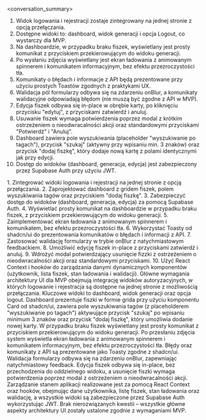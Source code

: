 <conversation_summary>
<decisions>
1. Widok logowania i rejestracji zostaje zintegrowany na jednej stronie z opcją przełączania.  
2. Dostępne widoki to: dashboard, widok generacji i opcja Logout, co wystarczy dla MVP.  
3. Na dashboardzie, w przypadku braku fiszek, wyświetlany jest prosty komunikat z przyciskiem przekierowującym do widoku generacji.  
4. Po wysłaniu zdjęcia wyświetlany jest ekran ładowania z animowanym spinnerem i komunikatem informacyjnym, bez efektu przezroczystości tła.  
5. Komunikaty o błędach i informacje z API będą prezentowane przy użyciu prostych Toastów zgodnych z praktykami UX.  
6. Walidacja pól formularzy odbywa się na zdarzeniu onBlur, a komunikaty walidacyjne odpowiadają błędom (nie muszą być zgodne z API w MVP).  
7. Edycja fiszek odbywa się in-place w obrębie karty, po kliknięciu przycisku "edytuj", z przyciskami zatwierdź i anuluj.  
8. Usuwanie fiszek wymaga potwierdzenia poprzez modal z krótkim ostrzeżeniem o nieodwracalności akcji oraz standardowymi przyciskami "Potwierdź" i "Anuluj".  
9. Dashboard zawiera pole wyszukiwania (placeholder "wyszukiwanie po tagach"), przycisk "szukaj" (aktywny przy wpisaniu min. 3 znaków) oraz przycisk "dodaj fiszkę", który dodaje nową kartę z polami identycznymi jak przy edycji.  
10. Dostęp do widoków (dashboard, generacja, edycja) jest zabezpieczony przez Supabase Auth przy użyciu JWT.
</decisions>
<matched_recommendations>
1. Zintegrować widoki logowania i rejestracji na jednej stronie z opcją przełączania.  
2. Zaprojektować dashboard z gridem fiszek, polem wyszukiwania tagów oraz przyciskiem "dodaj fiszkę".  
3. Zabezpieczyć dostęp do widoków (dashboard, generacja, edycja) za pomocą Supabase Auth.  
4. Wyświetlać prosty komunikat na dashboardzie w przypadku braku fiszek, z przyciskiem przekierowującym do widoku generacji.  
5. Zaimplementować ekran ładowania z animowanym spinnerem i komunikatem, bez efektu przezroczystości tła.  
6. Wykorzystać Toasty od shadcn/ui do prezentowania komunikatów o błędach i informacji z API.  
7. Zastosować walidację formularzy w trybie onBlur z natychmiastowym feedbackiem.  
8. Umożliwić edycję fiszek in-place z przyciskami zatwierdź i anuluj.  
9. Wdrożyć modal potwierdzający usunięcie fizzki z ostrzeżeniem o nieodwracalności akcji oraz standardowymi przyciskami.  
10. Użyć React Context i hooków do zarządzania danymi dynamicznych komponentów (użytkownik, lista fiszek, stan ładowania i walidacji).
</matched_recommendations>
<ui_architecture_planning_summary>
Główne wymagania architektury UI dla MVP obejmują integrację widoków autoryzacyjnych, w których logowanie i rejestracja są dostępne na jednej stronie z możliwością przełączania. Kluczowe widoki to dashboard, widok generacji oraz opcja logout. Dashboard prezentuje fiszki w formie grida przy użyciu komponentu Card od shadcn/ui, zawiera pole wyszukiwania tagów (z placeholderem "wyszukiwanie po tagach") aktywujące przycisk "szukaj" po wpisaniu minimum 3 znaków oraz przycisk "dodaj fiszkę", który umożliwia dodanie nowej karty. W przypadku braku fiszek wyświetlany jest prosty komunikat z przyciskiem przekierowującym do widoku generacji. Po przesłaniu zdjęcia system wyświetla ekran ładowania z animowanym spinnerem i komunikatem informacyjnym, bez efektu przezroczystości tła. Błędy oraz komunikaty z API są prezentowane jako Toasty zgodne z shadcn/ui. Walidacja formularzy odbywa się na zdarzeniu onBlur, zapewniając natychmiastowy feedback. Edycja fiszek odbywa się in-place, bez przechodzenia do oddzielnego widoku, a usunięcie fiszki wymaga potwierdzenia poprzez modal z ostrzeżeniem o nieodwracalności akcji. Zarządzanie stanem aplikacji realizowane jest za pomocą React Context oraz hooków, obejmując dane użytkownika, listę fiszek, stan ładowania oraz walidację, a wszystkie widoki są zabezpieczone przez Supabase Auth wykorzystując JWT.
</ui_architecture_planning_summary>
<unresolved_issues>
Brak nierozwiązanych kwestii – wszystkie główne aspekty architektury UI zostały ustalone zgodnie z wymaganiami MVP.
</unresolved_issues>
</conversation_summary>
